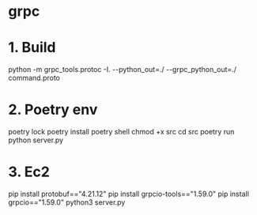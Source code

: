 # grpc

# 1. Build
python -m grpc_tools.protoc -I. --python_out=./ --grpc_python_out=./ command.proto

# 2. Poetry env
poetry lock
poetry install
poetry shell
chmod +x src
cd src
poetry run python server.py

# 3. Ec2
pip install protobuf=="4.21.12"
pip install grpcio-tools=="1.59.0"
pip install grpcio=="1.59.0"
python3 server.py